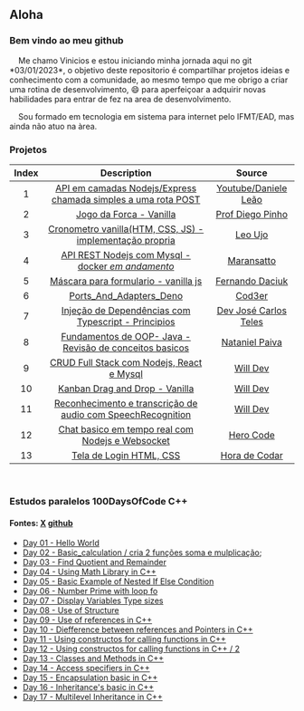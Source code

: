 ## Aloha

### Bem vindo ao meu github
<p>&nbsp &nbsp Me chamo Vinicios e estou iniciando minha jornada aqui no git *03/01/2023*, o objetivo deste repositorio é compartilhar projetos ideias e conhecimento com a comunidade, ao mesmo tempo que me obrigo a criar uma rotina de desenvolvimento, 😄 para aperfeiçoar a adquirir novas habilidades para entrar de fez na area de desenvolvimento.
<p>&nbsp &nbsp Sou formado em tecnologia em sistema para internet pelo IFMT/EAD, mas ainda não atuo na àrea.


### Projetos

  | Index |                 Description                      |          Source                  |
  | :---: |           :---------:                            | :------:                         |
  |   1   | [API em camadas Nodejs/Express chamada simples a uma rota POST](https://github.com/vinisl-dev/Estudos/tree/main/Backend/Nodejs/api_em_camadas_Dani_Leao) |[Youtube/Daniele Leão](https://www.youtube.com/watch?v=82VxJWf0PVs)|
  |   2   | [Jogo da Forca - Vanilla](https://github.com/vinisl-dev/Estudos/tree/main/Frontend/Jogo_da_Forca_Vanilla_Diego_Pinho) | [Prof Diego Pinho](https://www.youtube.com/watch?v=KNH_-_esmaI) |
  |   3   | [Cronometro vanilla(HTM, CSS, JS) - implementação propria](https://github.com/vinisl-dev/Estudos/tree/main/Frontend/Timer_Leo_Ujo)     |[Leo Ujo](https://www.youtube.com/watch?v=msyTjg3t4Z8&list=PL3gpLKlUOEE2B6A9Zp5VFpqTwUOdIHYjx&index=2)|
  |   4   | [API REST Nodejs com Mysql - docker *em andamento*](https://github.com/vinisl-dev/Estudos/tree/main/Backend/Nodejs/Rest_API_Maransatto)  | [Maransatto](https://www.youtube.com/playlist?list=PLWgD0gfm500EMEDPyb3Orb28i7HK5_DkR)| in progress
  |   5   | [Máscara para formulario - vanilla js](https://github.com/vinisl-dev/Estudos/tree/main/Frontend/Mascara_Para_Formulario) | [Fernando Daciuk](https://www.youtube.com/watch?v=r-8isv_TnVA&t=7s)|
  |   6   | [Ports_And_Adapters_Deno](https://github.com/vinisl-dev/Estudos/tree/main/Backend/Ports_And_Adpaters_Deno) | [Cod3er](https://www.youtube.com/watch?v=XA6J9GM1TCQ&list=PLdPPE0hUkt0rYYNLRvRW0C83ADO_BM2nF&index=12&t=19s) |
  |   7   | [Injeção de Dependências com Typescript - Principios](https://github.com/vinisl-dev/Estudos/tree/main/Backend/Injecao_de_dependencia_Ts) | [Dev José Carlos Teles](https://www.youtube.com/watch?v=HgY-SwDqkis&list=PL3kq-IWQFhkmjVI_bCN5CWV9X-zF4Teb3&index=4)
  |   8   | [Fundamentos de OOP- Java - Revisão de conceitos basicos](https://github.com/vinisl-dev/Estudos/tree/main/Backend/Java_OOP_Basic) |[Nataniel Paiva](https://www.youtube.com/playlist?list=PLxuFqIk29JL25N6PMMCAyRRx7elYsDbsB) |
  |   9   | [CRUD Full Stack com Nodejs, React e Mysql](https://github.com/vinisl-dev/Estudos/tree/main/FullStack/CRUD_Node_React_Mysql)|[Will Dev](https://www.youtube.com/watch?v=voXTVTW73E8&t=9s)
  |   10  | [Kanban Drag and Drop - Vanilla](https://github.com/vinisl-dev/Estudos/tree/main/Frontend/KanbanDragAndDrop)|[Will Dev](https://www.youtube.com/watch?v=uO-SuUhDI7k&list=PLAMpf2Pxx82srnUmkJO8M9eFvNxZ1I51R&index=29)|
  |   11  | [Reconhecimento e transcrição de audio com SpeechRecognition](https://github.com/vinisl-dev/Estudos/tree/main/Frontend/Reconhecimento_e_Transcricao_de_Fala) |[Will Dev](https://www.youtube.com/watch?v=lQFhsREQ9Sg&list=PLAMpf2Pxx82srnUmkJO8M9eFvNxZ1I51R&index=1)
  |   12  | [Chat basico em tempo real com Nodejs e Websocket](https://github.com/vinisl-dev/Estudos/tree/main/Backend/Nodejs/ChatWebsocket_Hero_code) | [Hero Code](https://www.youtube.com/watch?v=sTU3BsfSTgE)
  |   13  | [Tela de Login HTML, CSS]() | [Hora de Codar](https://www.youtube.com/watch?v=TpawIZdeMDI&list=PLnDvRpP8Bnew4ZYLYp47sD52OHQfHNdGB&index=12)
  <br>


### Estudos paralelos 100DaysOfCode C++

#### Fontes: [X](https://twitter.com/thetechgirlgita)  [github](https://github.com/thetechgirlgita/100DaysOfCodeChallenege_c-/tree/master)

- [Day 01 - Hello World](https://github.com/vinisl-dev/Estudos/tree/main/Backend/C%2B%2B/100DaysOfCode_GitaKhanal)
- [Day 02 - Basic_calculation / cria 2 funções soma e mulplicação](https://github.com/vinisl-dev/Estudos/tree/main/Backend/C%2B%2B/100DaysOfCode_GitaKhanal/02_Basic_calculation);
- [Day 03 - Find Quotient and Remainder](https://github.com/vinisl-dev/Estudos/tree/main/Backend/C%2B%2B/100DaysOfCode_GitaKhanal/03_Find_quotient_and_remainder)
- [Day 04 - Using Math Library in C++](https://github.com/vinisl-dev/Estudos/tree/main/Backend/C%2B%2B/100DaysOfCode_GitaKhanal)
-	[Day 05 - Basic Example of Nested If Else Condition](https://github.com/vinisl-dev/Estudos/tree/main/Backend/C%2B%2B/100DaysOfCode_GitaKhanal)
- [Day 06 - Number Prime with loop fo](https://github.com/vinisl-dev/Estudos/tree/main/Backend/C%2B%2B/100DaysOfCode_GitaKhanal)
- [Day 07 - Display Variables Type sizes ](https://github.com/vinisl-dev/Estudos/tree/main/Backend/C%2B%2B/100DaysOfCode_GitaKhanal)
- [Day 08 - Use of Structure](https://github.com/vinisl-dev/Estudos/tree/main/Backend/C%2B%2B/100DaysOfCode_GitaKhanal)
- [Day 09 - Use of references in C++](https://github.com/vinisl-dev/Estudos/tree/main/Backend/C%2B%2B/100DaysOfCode_GitaKhanal)
- [Day 10 - Diefference between references and Pointers in C++](https://github.com/vinisl-dev/Estudos/tree/main/Backend/C%2B%2B/100DaysOfCode_GitaKhanal)
- [Day 11 - Using constructos for calling functions in C++](https://github.com/vinisl-dev/Estudos/tree/main/Backend/C%2B%2B/100DaysOfCode_GitaKhanal)
- [Day 12 - Using constructos for calling functions in C++ / 2](https://github.com/vinisl-dev/Estudos/tree/main/Backend/C%2B%2B/100DaysOfCode_GitaKhanal)
- [Day 13 - Classes and Methods in C++](https://github.com/vinisl-dev/Estudos/tree/main/Backend/C%2B%2B/100DaysOfCode_GitaKhanal)
- [Day 14 - Access specifiers in C++](https://github.com/vinisl-dev/Estudos/tree/main/Backend/C%2B%2B/100DaysOfCode_GitaKhanal)
- [Day 15 - Encapsulation basic in C++](https://github.com/vinisl-dev/Estudos/tree/main/Backend/C%2B%2B/100DaysOfCode_GitaKhanal)
- [Day 16 - Inheritance's basic in C++](https://github.com/vinisl-dev/Estudos/tree/main/Backend/C%2B%2B/100DaysOfCode_GitaKhanal)
- [Day 17 - Multilevel Inheritance  in C++](https://github.com/vinisl-dev/Estudos/tree/main/Backend/C%2B%2B/100DaysOfCode_GitaKhanal)